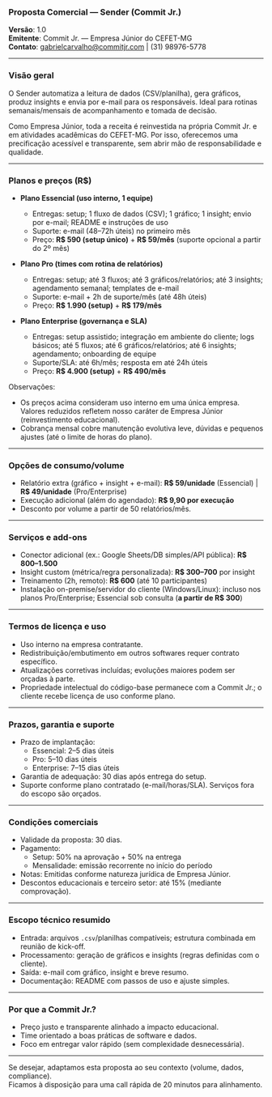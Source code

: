 ### Proposta Comercial — Sender (Commit Jr.)

**Versão**: 1.0  
**Emitente**: Commit Jr. — Empresa Júnior do CEFET-MG  
**Contato**: gabrielcarvalho@commitjr.com | (31) 98976-5778

---

### Visão geral

O Sender automatiza a leitura de dados (CSV/planilha), gera gráficos, produz insights e envia por e-mail para os responsáveis. Ideal para rotinas semanais/mensais de acompanhamento e tomada de decisão.

Como Empresa Júnior, toda a receita é reinvestida na própria Commit Jr. e em atividades acadêmicas do CEFET-MG. Por isso, oferecemos uma precificação acessível e transparente, sem abrir mão de responsabilidade e qualidade.

---

### Planos e preços (R$)

- **Plano Essencial (uso interno, 1 equipe)**

  - Entregas: setup; 1 fluxo de dados (CSV); 1 gráfico; 1 insight; envio por e-mail; README e instruções de uso
  - Suporte: e-mail (48–72h úteis) no primeiro mês
  - Preço: **R$ 590 (setup único)** + **R$ 59/mês** (suporte opcional a partir do 2º mês)

- **Plano Pro (times com rotina de relatórios)**

  - Entregas: setup; até 3 fluxos; até 3 gráficos/relatórios; até 3 insights; agendamento semanal; templates de e-mail
  - Suporte: e-mail + 2h de suporte/mês (até 48h úteis)
  - Preço: **R$ 1.990 (setup)** + **R$ 179/mês**

- **Plano Enterprise (governança e SLA)**
  - Entregas: setup assistido; integração em ambiente do cliente; logs básicos; até 5 fluxos; até 6 gráficos/relatórios; até 6 insights; agendamento; onboarding de equipe
  - Suporte/SLA: até 6h/mês; resposta em até 24h úteis
  - Preço: **R$ 4.900 (setup)** + **R$ 490/mês**

Observações:

- Os preços acima consideram uso interno em uma única empresa. Valores reduzidos refletem nosso caráter de Empresa Júnior (reinvestimento educacional).
- Cobrança mensal cobre manutenção evolutiva leve, dúvidas e pequenos ajustes (até o limite de horas do plano).

---

### Opções de consumo/volume

- Relatório extra (gráfico + insight + e-mail): **R$ 59/unidade** (Essencial) | **R$ 49/unidade** (Pro/Enterprise)
- Execução adicional (além do agendado): **R$ 9,90 por execução**
- Desconto por volume a partir de 50 relatórios/mês.

---

### Serviços e add-ons

- Conector adicional (ex.: Google Sheets/DB simples/API pública): **R$ 800–1.500**
- Insight custom (métrica/regra personalizada): **R$ 300–700** por insight
- Treinamento (2h, remoto): **R$ 600** (até 10 participantes)
- Instalação on-premise/servidor do cliente (Windows/Linux): incluso nos planos Pro/Enterprise; Essencial sob consulta (**a partir de R$ 300**)

---

### Termos de licença e uso

- Uso interno na empresa contratante.
- Redistribuição/embutimento em outros softwares requer contrato específico.
- Atualizações corretivas incluídas; evoluções maiores podem ser orçadas à parte.
- Propriedade intelectual do código-base permanece com a Commit Jr.; o cliente recebe licença de uso conforme plano.

---

### Prazos, garantia e suporte

- Prazo de implantação:
  - Essencial: 2–5 dias úteis
  - Pro: 5–10 dias úteis
  - Enterprise: 7–15 dias úteis
- Garantia de adequação: 30 dias após entrega do setup.
- Suporte conforme plano contratado (e-mail/horas/SLA). Serviços fora do escopo são orçados.

---

### Condições comerciais

- Validade da proposta: 30 dias.
- Pagamento:
  - Setup: 50% na aprovação + 50% na entrega
  - Mensalidade: emissão recorrente no início do período
- Notas: Emitidas conforme natureza jurídica de Empresa Júnior.
- Descontos educacionais e terceiro setor: até 15% (mediante comprovação).

---

### Escopo técnico resumido

- Entrada: arquivos `.csv`/planilhas compatíveis; estrutura combinada em reunião de kick-off.
- Processamento: geração de gráficos e insights (regras definidas com o cliente).
- Saída: e-mail com gráfico, insight e breve resumo.
- Documentação: README com passos de uso e ajuste simples.

---

### Por que a Commit Jr.?

- Preço justo e transparente alinhado a impacto educacional.
- Time orientado a boas práticas de software e dados.
- Foco em entregar valor rápido (sem complexidade desnecessária).

---

Se desejar, adaptamos esta proposta ao seu contexto (volume, dados, compliance).  
Ficamos à disposição para uma call rápida de 20 minutos para alinhamento.



